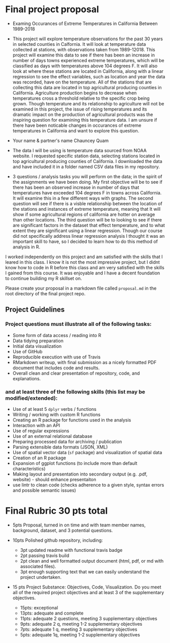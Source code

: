 # Final project proposal

- Examing Occurances of Extreme Temperatures in California Between 1989-2018
- This project will explore temperature observations for the past 30 years in selected counties in Calfornia. It will look at temperature data collected at stations, with observations taken from 1989-12018. This project will examine this data to see if there has been an increase in number of days towns experienced extreme temperatures, which will be classified as days with temperatures above 104 degrees F. It will also look at where these stations are located in California, along with a linear regression to see the effect variables, such as location and year the data was recorded, have on the temperature. All of the stations that are collecting this data are located in top agricultural producing counties in California. Agriculture production begins to decrease when temperatures cross a threshold relative to the specific crop being grown.  Though temperature and its relationship to agriculture will not be examined in this project, the issue of rising temperatures and its dramatic impact on the production of agricultural products was the inspiring question for examining this temperature data. I am unsure if there have been noticable changes in occurances of extreme temperatures in California and want to explore this question.

- Your name & partner's name
Chauncey Quam
- The data I will be using is temperature data sourced from NOAA website. I requested specific station data, selecting stations located in top agricultural producing counties of California. I downloaded the data and have included it in a folder named CSV data files in my repository.  
- 3 questions / analysis tasks you will perform on the data; in the spirit of the assignments we have been doing.
My first objective will be to see if there has been an observed increase in number of days that temperatures have exceeded 104 degrees F in towns across California. It will examine this in a few different ways with graphs. The second question will see if there is a visble relationship between the location of the stations and instances of extreme temperature, meaning that It will show if some agricultural regions of california are hotter on average than other locations. The third question will be to looking to see if there are significant factors in the dataset that effect temperature, and to what extent they are significant using a linear regression. Though our course did not specifically address linear regression analysis I thought it was an important skill to have, so I decided to learn how to do this method of analysis in R.

I worked independently on this project and am satisfied with the skills that I leared in this class. I know it is not the most impressive project, but I didnt know how to code in R before this class and am very satisfied with the skills I gained from this course. It was enjoyable and I have a decent foundation to continue building my R skillset on.


Please create your proposal in a markdown file called `proposal.md` in the root directory of the final project repo.  


## Project Guidelines

### Project questions must illustrate all of the following tasks:

- Some form of data access / reading into R
- Data tidying preparation
- Initial data visualization
- Use of GitHub
- Reproducible execution with use of Travis
- RMarkdown writeup, with final submission as a nicely formatted PDF document that includes code and results.
- Overall clean and clear presentation of repository, code, and explanations.

### and at least three of the following skills (this list may be modified/extended):

- Use of at least 5 `dplyr` verbs / functions
- Writing / working with custom R functions
- Creating an R package for functions used in the analysis
- Interaction with an API
- Use of regular expressions
- Use of an external relational database
- Preparing processed data for archiving / publication
- Parsing extensible data formats (JSON, XML)
- Use of spatial vector data (`sf` package) and visualization of spatial data
- Creation of an R package
- Expansion of ggplot functions (to include more than default characteristics)
- Making layout and presentation into secondary output (e.g. .pdf, website) - should enhance presentaiton
- use lintr to clean code (checks adherence to a given style, syntax errors and possible semantic issues)

# Final Rubric 30 pts total

 - 5pts Proposal, turned in on time and with team member names, background, dataset, and 3 potential questions.

 - 10pts Polished github repository, including:
	 -  3pt updated readme with functional travis badge 
	 -  2pt passing travis build 
	 -  2pt clean and well formatted output document (html, pdf, or md with associated files). 
	 -  3pt enough supporting text that we can easily understand the project undertaken.
	 
 - 15 pts Project Substance: Objectives, Code, Visualization. Do you meet all of the required project objectives and at least 3 of the supplementary objectives.
	 - 15pts: exceptional
	 - 13pts: adequate and complete
	 - 11pts: adequate 2 questions, meeting 3 supplementary objectives
	 - 9pts: adequate 2 q, meeting 1-2 supplementary objectives
	 - 7pts: adequate 1 q, meeting 3 supplementary objectives
	 - 5pts: adequate 1q, meeting 1-2 supplementary objectives
